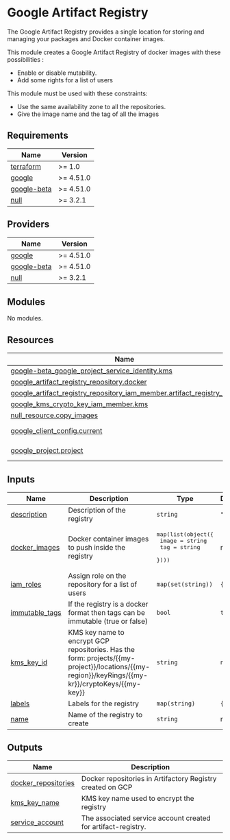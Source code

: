 # Google Artifact Registry

The Google Artifact Registry provides a single location for storing and managing your packages and Docker container images.

This module creates a Google Artifact Registry of docker images with these possibilities :

* Enable or disable mutability.
* Add some rights for a list of users

<!-- Enable or disable the force delete -->
<!-- Choose the encryption type -->
<!-- Set a lifecycle policy -->

This module must be used with these constraints:

* Use the same availability zone to all the repositories.
* Give the image name and the tag of all the images

<!-- BEGIN_TF_DOCS -->
## Requirements

| Name | Version |
|------|---------|
| <a name="requirement_terraform"></a> [terraform](#requirement\_terraform) | >= 1.0 |
| <a name="requirement_google"></a> [google](#requirement\_google) | >= 4.51.0 |
| <a name="requirement_google-beta"></a> [google-beta](#requirement\_google-beta) | >= 4.51.0 |
| <a name="requirement_null"></a> [null](#requirement\_null) | >= 3.2.1 |

## Providers

| Name | Version |
|------|---------|
| <a name="provider_google"></a> [google](#provider\_google) | >= 4.51.0 |
| <a name="provider_google-beta"></a> [google-beta](#provider\_google-beta) | >= 4.51.0 |
| <a name="provider_null"></a> [null](#provider\_null) | >= 3.2.1 |

## Modules

No modules.

## Resources

| Name | Type |
|------|------|
| [google-beta_google_project_service_identity.kms](https://registry.terraform.io/providers/hashicorp/google-beta/latest/docs/resources/google_project_service_identity) | resource |
| [google_artifact_registry_repository.docker](https://registry.terraform.io/providers/hashicorp/google/latest/docs/resources/artifact_registry_repository) | resource |
| [google_artifact_registry_repository_iam_member.artifact_registry_roles](https://registry.terraform.io/providers/hashicorp/google/latest/docs/resources/artifact_registry_repository_iam_member) | resource |
| [google_kms_crypto_key_iam_member.kms](https://registry.terraform.io/providers/hashicorp/google/latest/docs/resources/kms_crypto_key_iam_member) | resource |
| [null_resource.copy_images](https://registry.terraform.io/providers/hashicorp/null/latest/docs/resources/resource) | resource |
| [google_client_config.current](https://registry.terraform.io/providers/hashicorp/google/latest/docs/data-sources/client_config) | data source |
| [google_project.project](https://registry.terraform.io/providers/hashicorp/google/latest/docs/data-sources/project) | data source |

## Inputs

| Name | Description | Type | Default | Required |
|------|-------------|------|---------|:--------:|
| <a name="input_description"></a> [description](#input\_description) | Description of the registry | `string` | `""` | no |
| <a name="input_docker_images"></a> [docker\_images](#input\_docker\_images) | Docker container images to push inside the registry | <pre>map(list(object({<br>    image = string<br>    tag   = string<br>  })))</pre> | n/a | yes |
| <a name="input_iam_roles"></a> [iam\_roles](#input\_iam\_roles) | Assign role on the repository for a list of users | `map(set(string))` | `{}` | no |
| <a name="input_immutable_tags"></a> [immutable\_tags](#input\_immutable\_tags) | If the registry is a docker format then tags can be immutable (true or false) | `bool` | `true` | no |
| <a name="input_kms_key_id"></a> [kms\_key\_id](#input\_kms\_key\_id) | KMS key name to encrypt GCP repositories. Has the form: projects/{{my-project}}/locations/{{my-region}}/keyRings/{{my-kr}}/cryptoKeys/{{my-key}} | `string` | `null` | no |
| <a name="input_labels"></a> [labels](#input\_labels) | Labels for the registry | `map(string)` | `{}` | no |
| <a name="input_name"></a> [name](#input\_name) | Name of the registry to create | `string` | n/a | yes |

## Outputs

| Name | Description |
|------|-------------|
| <a name="output_docker_repositories"></a> [docker\_repositories](#output\_docker\_repositories) | Docker repositories in Artifactory Registry created on GCP |
| <a name="output_kms_key_name"></a> [kms\_key\_name](#output\_kms\_key\_name) | KMS key name used to encrypt the registry |
| <a name="output_service_account"></a> [service\_account](#output\_service\_account) | The associated service account created for artifact-registry. |
<!-- END_TF_DOCS -->